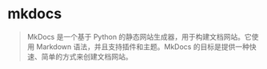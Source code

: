 # mkdocs

> MkDocs 是一个基于 Python 的静态网站生成器，用于构建文档网站。它使用 Markdown 语法，并且支持插件和主题。MkDocs 的目标是提供一种快速、简单的方式来创建文档网站。